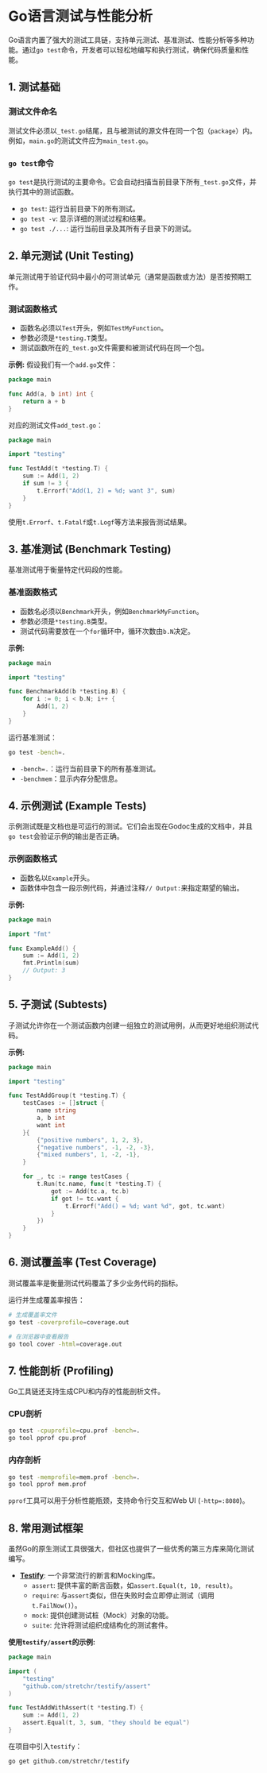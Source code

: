 # Go语言测试与性能分析

Go语言内置了强大的测试工具链，支持单元测试、基准测试、性能分析等多种功能。通过`go test`命令，开发者可以轻松地编写和执行测试，确保代码质量和性能。

## 1. 测试基础

### 测试文件命名
测试文件必须以`_test.go`结尾，且与被测试的源文件在同一个包（`package`）内。例如，`main.go`的测试文件应为`main_test.go`。

### `go test`命令
`go test`是执行测试的主要命令。它会自动扫描当前目录下所有`_test.go`文件，并执行其中的测试函数。
- `go test`: 运行当前目录下的所有测试。
- `go test -v`: 显示详细的测试过程和结果。
- `go test ./...`: 运行当前目录及其所有子目录下的测试。

## 2. 单元测试 (Unit Testing)

单元测试用于验证代码中最小的可测试单元（通常是函数或方法）是否按预期工作。

### 测试函数格式
- 函数名必须以`Test`开头，例如`TestMyFunction`。
- 参数必须是`*testing.T`类型。
- 测试函数所在的`_test.go`文件需要和被测试代码在同一个包。

**示例:**
假设我们有一个`add.go`文件：
```go
package main

func Add(a, b int) int {
    return a + b
}
```

对应的测试文件`add_test.go`：
```go
package main

import "testing"

func TestAdd(t *testing.T) {
    sum := Add(1, 2)
    if sum != 3 {
        t.Errorf("Add(1, 2) = %d; want 3", sum)
    }
}
```
使用`t.Errorf`、`t.Fatalf`或`t.Logf`等方法来报告测试结果。

## 3. 基准测试 (Benchmark Testing)

基准测试用于衡量特定代码段的性能。

### 基准函数格式
- 函数名必须以`Benchmark`开头，例如`BenchmarkMyFunction`。
- 参数必须是`*testing.B`类型。
- 测试代码需要放在一个`for`循环中，循环次数由`b.N`决定。

**示例:**
```go
package main

import "testing"

func BenchmarkAdd(b *testing.B) {
    for i := 0; i < b.N; i++ {
        Add(1, 2)
    }
}
```

运行基准测试：
```bash
go test -bench=.
```
- `-bench=.`：运行当前目录下的所有基准测试。
- `-benchmem`：显示内存分配信息。

## 4. 示例测试 (Example Tests)

示例测试既是文档也是可运行的测试。它们会出现在Godoc生成的文档中，并且`go test`会验证示例的输出是否正确。

### 示例函数格式
- 函数名以`Example`开头。
- 函数体中包含一段示例代码，并通过注释`// Output:`来指定期望的输出。

**示例:**
```go
package main

import "fmt"

func ExampleAdd() {
    sum := Add(1, 2)
    fmt.Println(sum)
    // Output: 3
}
```

## 5. 子测试 (Subtests)

子测试允许你在一个测试函数内创建一组独立的测试用例，从而更好地组织测试代码。

**示例:**
```go
package main

import "testing"

func TestAddGroup(t *testing.T) {
    testCases := []struct {
        name string
        a, b int
        want int
    }{
        {"positive numbers", 1, 2, 3},
        {"negative numbers", -1, -2, -3},
        {"mixed numbers", 1, -2, -1},
    }

    for _, tc := range testCases {
        t.Run(tc.name, func(t *testing.T) {
            got := Add(tc.a, tc.b)
            if got != tc.want {
                t.Errorf("Add() = %d; want %d", got, tc.want)
            }
        })
    }
}
```

## 6. 测试覆盖率 (Test Coverage)

测试覆盖率是衡量测试代码覆盖了多少业务代码的指标。

运行并生成覆盖率报告：
```bash
# 生成覆盖率文件
go test -coverprofile=coverage.out

# 在浏览器中查看报告
go tool cover -html=coverage.out
```

## 7. 性能剖析 (Profiling)

Go工具链还支持生成CPU和内存的性能剖析文件。

### CPU剖析
```bash
go test -cpuprofile=cpu.prof -bench=.
go tool pprof cpu.prof
```

### 内存剖析
```bash
go test -memprofile=mem.prof -bench=.
go tool pprof mem.prof
```
`pprof`工具可以用于分析性能瓶颈，支持命令行交互和Web UI (`-http=:8080`)。

## 8. 常用测试框架

虽然Go的原生测试工具很强大，但社区也提供了一些优秀的第三方库来简化测试编写。

- **[Testify](https://github.com/stretchr/testify)**: 一个非常流行的断言和Mocking库。
  - `assert`: 提供丰富的断言函数，如`assert.Equal(t, 10, result)`。
  - `require`: 与`assert`类似，但在失败时会立即停止测试（调用`t.FailNow()`）。
  - `mock`: 提供创建测试桩（Mock）对象的功能。
  - `suite`: 允许将测试组织成结构化的测试套件。

**使用`testify/assert`的示例:**
```go
package main

import (
    "testing"
    "github.com/stretchr/testify/assert"
)

func TestAddWithAssert(t *testing.T) {
    sum := Add(1, 2)
    assert.Equal(t, 3, sum, "they should be equal")
}
```
在项目中引入`testify`：
```bash
go get github.com/stretchr/testify
``` 